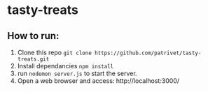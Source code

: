 # tasty-treats

## How to run:

 1. Clone this repo ```git clone https://github.com/patrivet/tasty-treats.git```
 2. Install dependancies ```npm install```
 3. run ```nodemon server.js``` to start the server.
 4. Open a web browser and access: http://localhost:3000/ 
